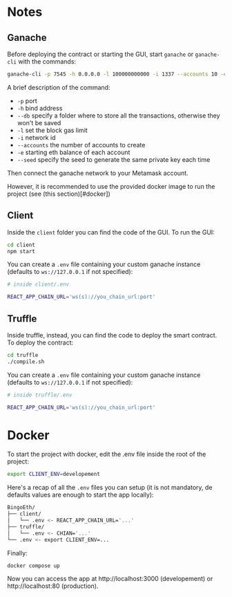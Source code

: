 # Notes

## Ganache
Before deploying the contract or starting the GUI, start `ganache` or `ganache-cli` with the commands:

```bash
ganache-cli -p 7545 -h 0.0.0.0 -l 100000000000 -i 1337 --accounts 10 -e 10000 --seed 69420
```
A brief description of the command:
- `-p` port
- `-h` bind address
- `--db` specify a folder where to store all the transactions, otherwise they won't be saved
- `-l`  set the block gas limit
- `-i` network id
- `--accounts` the number of accounts to create
- `-e` starting eth balance of each account
- `--seed` specify the seed to generate the same private key each time

Then connect the ganache network to your Metamask account.

However, it is recommended to use the provided docker image to run the project (see (this section)[#docker])

## Client

Inside the `client` folder you can find the code of the GUI.
To run the GUI:

```bash
cd client
npm start
```

You can create a `.env` file containing your custom ganache instance (defaults to `ws://127.0.0.1` if not specified):

```bash
# inside client/.env

REACT_APP_CHAIN_URL='ws(s)://you_chain_url:port'
```

## Truffle

Inside truffle, instead, you can find the code to deploy the smart contract.
To deploy the contract:

```bash
cd truffle
./compile.sh
```

You can create a `.env` file containing your custom ganache instance (defaults to `ws://127.0.0.1` if not specified):

```bash
# inside truffle/.env

REACT_APP_CHAIN_URL='ws(s)://you_chain_url:port'
```

# Docker

To start the project with docker, edit the .env file inside the root of the project:

```bash
export CLIENT_ENV=developement
```

Here's a recap of all the `.env` files you can setup (it is not mandatory, de defaults values are enough to start the app locally):

```bash
BingoEth/
├── client/
│   └── .env <- REACT_APP_CHAIN_URL='...'
├── truffle/
│   └── .env <- CHIAN='...'
└── .env <- export CLIENT_ENV=...
```


Finally:

```bash
docker compose up
```

Now you can access the app at http://localhost:3000 (developement) or http://localhost:80 (production).
